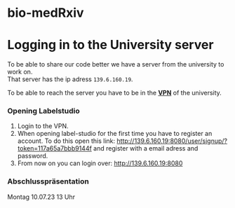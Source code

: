 # bio-medRxiv

# Logging in to the University server
 
To be able to share our code better we have a server from the university to work on.  
That server has the ip adress `139.6.160.19`.

To be able to reach the server you have to be in the [**VPN**](https://www.th-koeln.de/hochschule/vpn---virtual-private-network_26952.php) of the university.  

### Opening Labelstudio
1. Login to the VPN.  
2. When opening label-studio for the first time you have to register an account.
To do this open this link: http://139.6.160.19:8080/user/signup/?token=117a65a7bbb9144f and register with a email adress and password.
3. From now on you can login over: http://139.6.160.19:8080



### Abschlusspräsentation
Montag 10.07.23 13 Uhr
